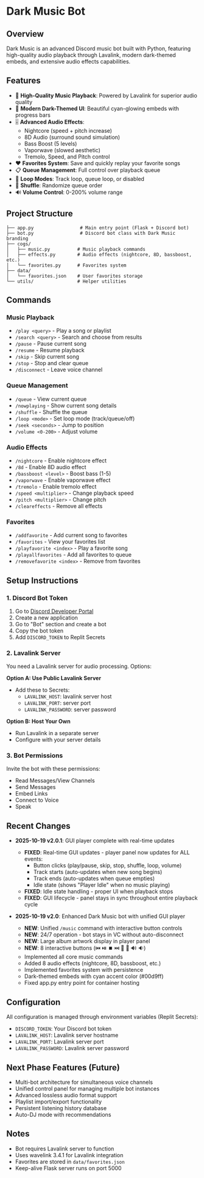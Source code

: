 # Dark Music Bot

## Overview
Dark Music is an advanced Discord music bot built with Python, featuring high-quality audio playback through Lavalink, modern dark-themed embeds, and extensive audio effects capabilities.

## Features
- 🎵 **High-Quality Music Playback**: Powered by Lavalink for superior audio quality
- 🎨 **Modern Dark-Themed UI**: Beautiful cyan-glowing embeds with progress bars
- 🎚️ **Advanced Audio Effects**:
  - Nightcore (speed + pitch increase)
  - 8D Audio (surround sound simulation)
  - Bass Boost (5 levels)
  - Vaporwave (slowed aesthetic)
  - Tremolo, Speed, and Pitch control
- ❤️ **Favorites System**: Save and quickly replay your favorite songs
- 📋 **Queue Management**: Full control over playback queue
- 🔁 **Loop Modes**: Track loop, queue loop, or disabled
- 🔀 **Shuffle**: Randomize queue order
- 🔊 **Volume Control**: 0-200% volume range

## Project Structure
```
├── app.py                 # Main entry point (Flask + Discord bot)
├── bot.py                 # Discord bot class with Dark Music branding
├── cogs/
│   ├── music.py          # Music playback commands
│   ├── effects.py        # Audio effects (nightcore, 8D, bassboost, etc.)
│   └── favorites.py      # Favorites system
├── data/
│   └── favorites.json    # User favorites storage
└── utils/                # Helper utilities
```

## Commands

### Music Playback
- `/play <query>` - Play a song or playlist
- `/search <query>` - Search and choose from results
- `/pause` - Pause current song
- `/resume` - Resume playback
- `/skip` - Skip current song
- `/stop` - Stop and clear queue
- `/disconnect` - Leave voice channel

### Queue Management
- `/queue` - View current queue
- `/nowplaying` - Show current song details
- `/shuffle` - Shuffle the queue
- `/loop <mode>` - Set loop mode (track/queue/off)
- `/seek <seconds>` - Jump to position
- `/volume <0-200>` - Adjust volume

### Audio Effects
- `/nightcore` - Enable nightcore effect
- `/8d` - Enable 8D audio effect
- `/bassboost <level>` - Boost bass (1-5)
- `/vaporwave` - Enable vaporwave effect
- `/tremolo` - Enable tremolo effect
- `/speed <multiplier>` - Change playback speed
- `/pitch <multiplier>` - Change pitch
- `/cleareffects` - Remove all effects

### Favorites
- `/addfavorite` - Add current song to favorites
- `/favorites` - View your favorites list
- `/playfavorite <index>` - Play a favorite song
- `/playallfavorites` - Add all favorites to queue
- `/removefavorite <index>` - Remove from favorites

## Setup Instructions

### 1. Discord Bot Token
1. Go to [Discord Developer Portal](https://discord.com/developers/applications)
2. Create a new application
3. Go to "Bot" section and create a bot
4. Copy the bot token
5. Add `DISCORD_TOKEN` to Replit Secrets

### 2. Lavalink Server
You need a Lavalink server for audio processing. Options:

**Option A: Use Public Lavalink Server**
- Add these to Secrets:
  - `LAVALINK_HOST`: lavalink server host
  - `LAVALINK_PORT`: server port
  - `LAVALINK_PASSWORD`: server password

**Option B: Host Your Own**
- Run Lavalink in a separate server
- Configure with your server details

### 3. Bot Permissions
Invite the bot with these permissions:
- Read Messages/View Channels
- Send Messages
- Embed Links
- Connect to Voice
- Speak

## Recent Changes
- **2025-10-19 v2.0.1**: GUI player complete with real-time updates
  - **FIXED**: Real-time GUI updates - player panel now updates for ALL events:
    - Button clicks (play/pause, skip, stop, shuffle, loop, volume)
    - Track starts (auto-updates when new song begins)
    - Track ends (auto-updates when queue empties)
    - Idle state (shows "Player Idle" when no music playing)
  - **FIXED**: Idle state handling - proper UI when playback stops
  - **FIXED**: GUI lifecycle - panel stays in sync throughout entire playback cycle
  
- **2025-10-19 v2.0**: Enhanced Dark Music bot with unified GUI player
  - **NEW**: Unified `/music` command with interactive button controls
  - **NEW**: 24/7 operation - bot stays in VC without auto-disconnect
  - **NEW**: Large album artwork display in player panel
  - **NEW**: 8 interactive buttons (⏮️ ⏯️ ⏹️ ⏭️ 🔀 🔁 🔊 🔉)
  - Implemented all core music commands
  - Added 8 audio effects (nightcore, 8D, bassboost, etc.)
  - Implemented favorites system with persistence
  - Dark-themed embeds with cyan accent color (#00d9ff)
  - Fixed app.py entry point for container hosting

## Configuration
All configuration is managed through environment variables (Replit Secrets):
- `DISCORD_TOKEN`: Your Discord bot token
- `LAVALINK_HOST`: Lavalink server hostname
- `LAVALINK_PORT`: Lavalink server port
- `LAVALINK_PASSWORD`: Lavalink server password

## Next Phase Features (Future)
- Multi-bot architecture for simultaneous voice channels
- Unified control panel for managing multiple bot instances
- Advanced lossless audio format support
- Playlist import/export functionality
- Persistent listening history database
- Auto-DJ mode with recommendations

## Notes
- Bot requires Lavalink server to function
- Uses wavelink 3.4.1 for Lavalink integration
- Favorites are stored in `data/favorites.json`
- Keep-alive Flask server runs on port 5000
